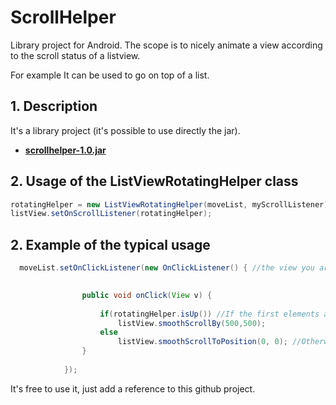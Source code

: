 ScrollHelper
============

Library project for Android. The scope is to nicely  animate a view according to the scroll status of a listview. 

For example It can be used to go on top of a list.



## 1. Description
It's a library project (it's possible to use directly the jar).
* **[scrollhelper-1.0.jar](https://github.com/)**
 


## 2. Usage of the ListViewRotatingHelper class
``` java
rotatingHelper = new ListViewRotatingHelper(moveList, myScrollListener); //myScrollListener can be null if you don't use any listener on the listview
listView.setOnScrollListener(rotatingHelper);

```

## 2. Example of the typical usage
``` java
  moveList.setOnClickListener(new OnClickListener() { //the view you are passing to the ListViewRotatingHelper
  	   	   	 

				public void onClick(View v) {
					
					if(rotatingHelper.isUp()) //If the first elements are shown, just go down with the list
						listView.smoothScrollBy(500,500);
					else
						listView.smoothScrollToPosition(0, 0); //Otherwise go up to the first element of the listview
				}
				
			});

```

It's free to use it, just add a reference to this github project.
